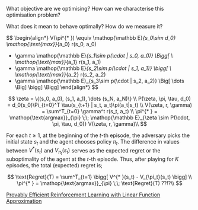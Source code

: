 What objective are we optimising?
How can we characterise this optimisation problem?

What does it mean to behave optimally?
How do we measure it?

$$
\begin{align*}
V(\pi^{* }) \equiv  \mathop{\mathbb E}_{s_0\sim d_0} \mathop{\text{max}}_{a_0} r(s_0, a_0)
+ \gamma  \mathop{\mathbb E}_{s_1\sim p(\cdot | s_0, a_0)} \Bigg[ \\ \mathop{\text{max}}_{a_1} r(s_1, a_1)
+ \gamma \mathop{\mathbb E}_{s_2\sim p(\cdot | s_1, a_1)} \bigg[ \\ \mathop{\text{max}}_{a_2} r(s_2, a_2)
+ \gamma  \mathop{\mathbb E}_{s_3\sim p(\cdot | s_2, a_2)} \Big[
\dots \Big] \bigg] \Bigg]
\end{align*}
$$


$$
\zeta = \{(s_0, a_0), (s_1, a_1), \dots (s_N, a_N)\} \\
P(\zeta, \pi, \tau, d_0) = d_0(s_0)\Pi_{t=0}^T \tau(s_{t+1} | s_t, a_t)\pi(a_t|s_t) \\
V(\zeta, r, \gamma) = \sum^T_{t=0} \gamma^t r(s_t, a_t) \\
\pi^{* } = \mathop{\text{argmax}}_{\pi} \;\;  \mathop{\mathbb E}_{\zeta \sim P(\cdot, \pi, \tau, d_0)} V(\zeta, r, \gamma)\\
$$

For each $t \ge 1$, at the beginning of the $t$-th episode, the adversary picks the initial state $s_t$ and the agent chooses policy $\pi_t$. The difference in values between $V^{* }(s_t)$ and $V_{\pi_t}(s_t)$ serves as the expected regret or the suboptimality of the agent at the $t$-th episode. Thus, after playing for $K$ episodes, the total (expected) regret is;

$$
\text{Regret}(T) = \sum^T_{t=1} \bigg[ V^{* }(s_t) - V_{\pi_t}(s_t) \bigg] \\
\pi^{* } = \mathop{\text{argmax}}_{\pi} \;\; \text{Regret}(T) ??!?\\
$$

[Provably Efficient Reinforcement Learning with Linear
Function Approximation](https://arxiv.org/abs/1907.05388)
